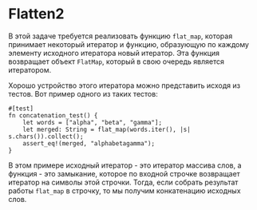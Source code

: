 # Flatten2

В этой задаче требуется реализовать функцию `flat_map`, которая принимает некоторый итератор и функцию, образующую по каждому элементу исходного итератора новый итератор. Эта функция возвращает объект `FlatMap`, который в свою очередь является итератором.

Хорошо устройство этого итератора можно представить исходя из тестов. Вот пример одного из таких тестов:
```
#[test]
fn concatenation_test() {
    let words = ["alpha", "beta", "gamma"];
    let merged: String = flat_map(words.iter(), |s| s.chars()).collect();
    assert_eq!(merged, "alphabetagamma");
}
```

В этом примере исходный итератор - это итератор массива слов, а функция - это замыкание, которое по входной строчке возвращает итератор на символы этой строчки. Тогда, если собрать результат работы `flat_map` в строчку, то мы получим конкатенацию исходных слов.

